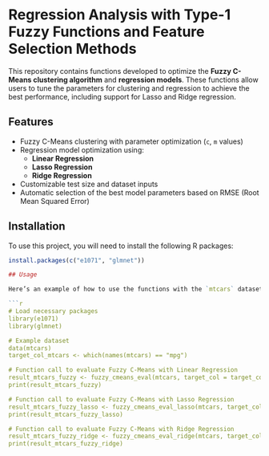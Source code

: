 # Regression Analysis with Type-1 Fuzzy Functions and Feature Selection Methods

This repository contains functions developed to optimize the **Fuzzy C-Means clustering algorithm** and **regression models**. These functions allow users to tune the parameters for clustering and regression to achieve the best performance, including support for Lasso and Ridge regression.

## Features

- Fuzzy C-Means clustering with parameter optimization (`c`, `m` values)
- Regression model optimization using:
  - **Linear Regression**
  - **Lasso Regression**
  - **Ridge Regression**
- Customizable test size and dataset inputs
- Automatic selection of the best model parameters based on RMSE (Root Mean Squared Error)

## Installation

To use this project, you will need to install the following R packages:

```r
install.packages(c("e1071", "glmnet"))

## Usage

Here’s an example of how to use the functions with the `mtcars` dataset:

```r
# Load necessary packages
library(e1071)
library(glmnet)

# Example dataset
data(mtcars)
target_col_mtcars <- which(names(mtcars) == "mpg")

# Function call to evaluate Fuzzy C-Means with Linear Regression
result_mtcars_fuzzy <- fuzzy_cmeans_eval(mtcars, target_col = target_col_mtcars)
print(result_mtcars_fuzzy)

# Function call to evaluate Fuzzy C-Means with Lasso Regression
result_mtcars_fuzzy_lasso <- fuzzy_cmeans_eval_lasso(mtcars, target_col = target_col_mtcars)
print(result_mtcars_fuzzy_lasso)

# Function call to evaluate Fuzzy C-Means with Ridge Regression
result_mtcars_fuzzy_ridge <- fuzzy_cmeans_eval_ridge(mtcars, target_col = target_col_mtcars)
print(result_mtcars_fuzzy_ridge)

